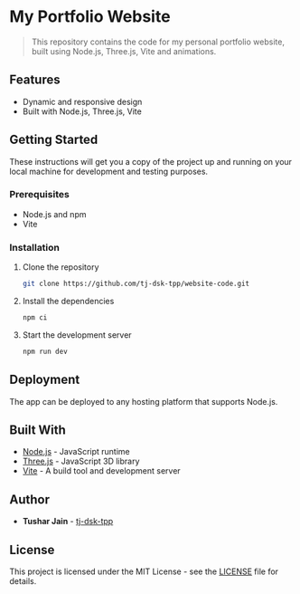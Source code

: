 # My Portfolio Website

>This repository contains the code for my personal portfolio website, built using Node.js, Three.js, Vite and animations.

## Features

- Dynamic and responsive design
- Built with Node.js, Three.js, Vite 

## Getting Started

These instructions will get you a copy of the project up and running on your local machine for development and testing purposes.

### Prerequisites

- Node.js and npm
- Vite

### Installation

1. Clone the repository
    ```bash
    git clone https://github.com/tj-dsk-tpp/website-code.git
    ```

2. Install the dependencies
    ```bash
    npm ci
    ```

3. Start the development server
    ```bash
    npm run dev
    ```

## Deployment

The app can be deployed to any hosting platform that supports Node.js.

## Built With

- [Node.js](https://nodejs.org/) - JavaScript runtime
- [Three.js](https://threejs.org/) - JavaScript 3D library
- [Vite](https://github.com/vitejs/vite) - A build tool and development server

## Author

- **Tushar Jain** - [tj-dsk-tpp](https://github.com/tj-dsk-tpp)

## License

This project is licensed under the MIT License - see the [LICENSE](license) file for details.
